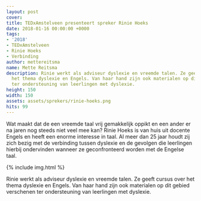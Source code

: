 ```yaml
---
layout: post
cover:
title: TEDxAmstelveen presenteert spreker Rinie Hoeks
date: 2018-01-16 00:00:00 +0000
tags:
- '2018'
- TEDxAmstelveen
- Rinie Hoeks
- Verbinding
author: mettereitsma
name: Mette Reitsma
description: Rinie werkt als adviseur dyslexie en vreemde talen. Ze geeft cursus over
  het thema dyslexie en Engels. Van haar hand zijn ook materialen op dit gebied verschenen
  ter ondersteuning van leerlingen met dyslexie.
height: 150
width: 150
assets: assets/sprekers/rinie-hoeks.png
hits: 99
---
```


Wat maakt dat de een vreemde taal vrij gemakkelijk oppikt en een ander er na jaren nog steeds niet veel mee kan?
Rinie Hoeks is van huis uit docente Engels en heeft een enorme interesse in taal. Al meer dan 25 jaar houdt zij zich bezig met de verbinding tussen dyslexie en de gevolgen die leerlingen hierbij ondervinden wanneer ze geconfronteerd worden met de Engelse taal.

{% include img.html %}

Rinie werkt als adviseur dyslexie en vreemde talen. Ze geeft cursus over het thema dyslexie en Engels. Van haar hand zijn ook materialen op dit gebied verschenen ter ondersteuning van leerlingen met dyslexie.
